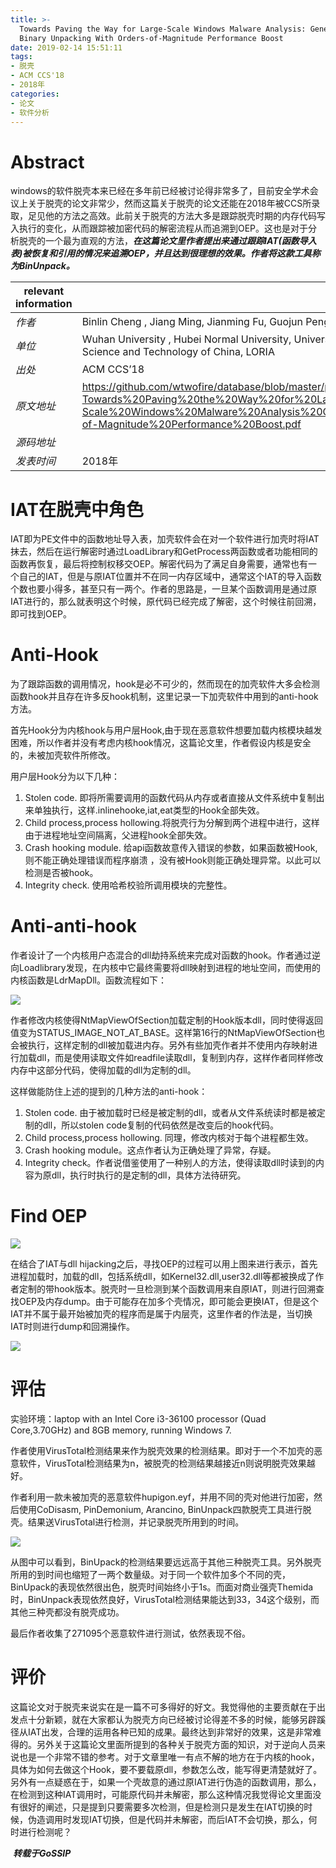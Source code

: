 ```yaml
---
title: >-
  Towards Paving the Way for Large-Scale Windows Malware Analysis: Generic
  Binary Unpacking With Orders-of-Magnitude Performance Boost
date: 2019-02-14 15:51:11
tags:
- 脱壳
- ACM CCS'18
- 2018年
categories:
- 论文
- 软件分析
---
```


# Abstract

windows的软件脱壳本来已经在多年前已经被讨论得非常多了，目前安全学术会议上关于脱壳的论文非常少，然而这篇关于脱壳的论文还能在2018年被CCS所录取，足见他的方法之高效。此前关于脱壳的方法大多是跟踪脱壳时期的内存代码写入执行的变化，从而跟踪被加密代码的解密流程从而追溯到OEP。这也是对于分析脱壳的一个最为直观的方法，***在这篇论文里作者提出来通过跟踪IAT(函数导入表)被恢复和引用的情况来追溯OEP，并且达到很理想的效果。作者将这款工具称为BinUnpack。***

| relevant information |                                                              |
| -------------------- | ------------------------------------------------------------ |
| *作者*               | Binlin Cheng , Jiang Ming, Jianming Fu, Guojun Peng, Ting Chen, Xiaosong Zhang , Jean-Yves Marion |
| *单位*               | Wuhan University , Hubei Normal University, University of Texas at Arlington, University of Electronic Science and Technology of China, LORIA |
| *出处*               | ACM CCS’18                                                   |
| *原文地址*           | https://github.com/wtwofire/database/blob/master/papers/reverse/2018-Towards%20Paving%20the%20Way%20for%20Large-Scale%20Windows%20Malware%20Analysis%20Generic%20Binary%20Unpacking%20With%20Orders-of-Magnitude%20Performance%20Boost.pdf |
| *源码地址*           |                                                              |
| *发表时间*           | 2018年                                                       |

# IAT在脱壳中角色

IAT即为PE文件中的函数地址导入表，加壳软件会在对一个软件进行加壳时将IAT抹去，然后在运行解密时通过LoadLibrary和GetProcess两函数或者功能相同的函数再恢复，最后将控制权移交OEP。解密代码为了满足自身需要，通常也有一个自己的IAT，但是与原IAT位置并不在同一内存区域中，通常这个IAT的导入函数个数也要小得多，甚至只有一两个。作者的思路是，一旦某个函数调用是通过原IAT进行的，那么就表明这个时候，原代码已经完成了解密，这个时候往前回溯，即可找到OEP。

# Anti-Hook

为了跟踪函数的调用情况，hook是必不可少的，然而现在的加壳软件大多会检测函数hook并且存在许多反hook机制，这里记录一下加壳软件中用到的anti-hook方法。

首先Hook分为内核hook与用户层Hook,由于现在恶意软件想要加载内核模块越发困难，所以作者并没有考虑内核hook情况，这篇论文里，作者假设内核是安全的，未被加壳软件所修改。

用户层Hook分为以下几种：

1. Stolen code. 即将所需要调用的函数代码从内存或者直接从文件系统中复制出来单独执行，这样.inlinehooke,iat,eat类型的Hook全部失效。
2. Child process,process hollowing.将脱壳行为分解到两个进程中进行，这样由于进程地址空间隔离，父进程hook全部失效。
3. Crash hooking module. 给api函数故意传入错误的参数，如果函数被Hook,则不能正确处理错误而程序崩溃 ，没有被Hook则能正确处理异常。以此可以检测是否被hook。
4. Integrity check. 使用哈希校验所调用模块的完整性。

# Anti-anti-hook

作者设计了一个内核用户态混合的dll劫持系统来完成对函数的hook。作者通过逆向Loadlibrary发现，在内核中它最终需要将dll映射到进程的地址空间，而使用的内核函数是LdrMapDll。函数流程如下：

![](Towards-Paving-the-Way-for-Large-Scale-Windows-Malware-Analysis-Generic-Binary-Unpacking-With-Orders-of-Magnitude-Performance-Boost/1.png)

作者修改内核使得NtMapViewOfSection加载定制的Hook版本dll，同时使得返回值变为STATUS_IMAGE_NOT_AT_BASE。这样第16行的NtMapViewOfSection也会被执行，这样定制的dll被加载进内存。另外有些加壳作者并不使用内存映射进行加载dll，而是使用读取文件如readfile读取dll，复制到内存，这样作者同样修改内存中这部分代码，使得加载的dll为定制的dll。

这样做能防住上述的提到的几种方法的anti-hook：

1. Stolen code. 由于被加载时已经是被定制的dll，或者从文件系统读时都是被定制的dll，所以stolen code复制的代码依然是改变后的hook代码。
2. Child process,process hollowing. 同理，修改内核对于每个进程都生效。
3. Crash hooking module。这点作者认为正确处理了异常，存疑。
4. Integrity check。作者说借鉴使用了一种别人的方法，使得读取dll时读到的内容为原dll，执行时执行的是定制的dll，具体方法待研究。

# Find OEP

![](Towards-Paving-the-Way-for-Large-Scale-Windows-Malware-Analysis-Generic-Binary-Unpacking-With-Orders-of-Magnitude-Performance-Boost/2.png)

在结合了IAT与dll hijacking之后，寻找OEP的过程可以用上图来进行表示，首先进程加载时，加载的dll，包括系统dll，如Kernel32.dll,user32.dll等都被换成了作者定制的带hook版本。脱壳时一旦检测到某个函数调用来自原IAT，则进行回溯查找OEP及内存dump。由于可能存在加多个壳情况，即可能会更换IAT，但是这个IAT并不属于最开始被加壳的程序而是属于内层壳，这里作者的作法是，当切换IAT时则进行dump和回溯操作。

![](Towards-Paving-the-Way-for-Large-Scale-Windows-Malware-Analysis-Generic-Binary-Unpacking-With-Orders-of-Magnitude-Performance-Boost/3.png)

# 评估

实验环境：laptop with an Intel Core i3-36100 processor (Quad Core,3.70GHz) and 8GB memory, running Windows 7.

作者使用VirusTotal检测结果来作为脱壳效果的检测结果。即对于一个不加壳的恶意软件，VirusTotal检测结果为n，被脱壳的检测结果越接近n则说明脱壳效果越好。

作者利用一款未被加壳的恶意软件hupigon.eyf，并用不同的壳对他进行加密，然后使用CoDisasm, PinDemonium, Arancino, BinUnpack四款脱壳工具进行脱壳。结果送VirusTotal进行检测，并记录脱壳所用到的时间。

![](Towards-Paving-the-Way-for-Large-Scale-Windows-Malware-Analysis-Generic-Binary-Unpacking-With-Orders-of-Magnitude-Performance-Boost/4.png)

从图中可以看到，BinUpack的检测结果要远远高于其他三种脱壳工具。另外脱壳所用的到时间也缩短了一两个数量级。对于同一个软件加多个不同的壳，BinUpack的表现依然很出色，脱壳时间始终小于1s。而面对商业强壳Themida时，BinUnpack表现依然良好，VirusTotal检测结果能达到33，34这个级别，而其他三种壳都没有脱壳成功。

最后作者收集了271095个恶意软件进行测试，依然表现不俗。

# 评价

这篇论文对于脱壳来说实在是一篇不可多得好的好文。我觉得他的主要贡献在于出发点十分新颖，就在大家都认为脱壳方向已经被讨论得差不多的时候，能够另辟蹊径从IAT出发，合理的运用各种已知的成果。最终达到非常好的效果，这是非常难得的。另外关于这篇论文里面所提到的各种关于脱壳方面的知识，对于逆向人员来说也是一个非常不错的参考。对于文章里唯一有点不解的地方在于内核的hook，具体为如何去做这个Hook，要不要载原dll，参数怎么改，能写得更清楚就好了。另外有一点疑惑在于，如果一个壳故意的通过原IAT进行伪造的函数调用，那么，在检测到这种IAT调用时，可能原代码并未解密，那么这种情况我觉得论文里面没有很好的阐述，只是提到只要需要多次检测，但是检测只是发生在IAT切换的时候，伪造调用时发现IAT切换，但是代码并未解密，而后IAT不会切换，那么，何时进行检测呢？

​																			***转载于GoSSIP***





